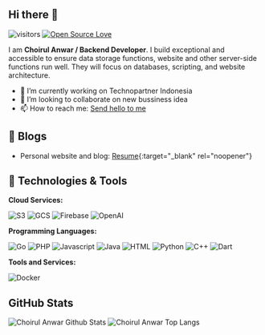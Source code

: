 ## Hi there 👋

![visitors](https://visitor-badge.laobi.icu/badge?page_id=choirulanwarr.choirulanwarr)
[![Open Source Love](https://badges.frapsoft.com/os/v1/open-source.svg?v=102)](https://github.com/ellerbrock/open-source-badge/)

<!--
**choirulanwarr/choirulanwarr** is a ✨ _special_ ✨ repository because its `README.md` (this file) appears on your GitHub profile.

Here are some ideas to get you started:

- 🔭 I’m currently working on ...
- 🌱 I’m currently learning ...
- 👯 I’m looking to collaborate on ...
- 🤔 I’m looking for help with ...
- 💬 Ask me about ...
- 📫 How to reach me: ...
- 😄 Pronouns: ...
- ⚡ Fun fact: ...
-->

I am **Choirul Anwar / Backend Developer**. I build exceptional and accessible to ensure data storage functions, website and other server-side functions run well. They will focus on databases, scripting, and website architecture.

- 🔭 I’m currently working on Technopartner Indonesia
- 👯 I’m looking to collaborate on new bussiness idea
- 📫 How to reach me: [Send hello to me](mailto:choirulsubwofer12@gmail.com?subject=[GitHub]%20Hello%20Anwar)

## 📝 Blogs

- Personal website and blog: [Resume](https://choirulanwar.vercel.app/){:target="_blank" rel="noopener"}

## 🔧 Technologies & Tools

**Cloud Services:**

![S3](https://img.shields.io/badge/Storage-S3-informational?style=flat&logo=amazon-s3&logoColor=white&color=6aa6f8)
![GCS](https://img.shields.io/badge/Google-Storage-informational?style=flat&logo=googlecloudstorage&logoColor=white&color=6aa6f8)
![Firebase](https://img.shields.io/badge/Google-Firebase-informational?style=flat&logo=firebase&logoColor=white&color=6aa6f8)
![OpenAI](https://img.shields.io/badge/AI-OpenAI-informational?style=flat&logo=openai&logoColor=white&color=6aa6f8)


**Programming Languages:**

![Go](https://img.shields.io/badge/Code-Go-informational?style=flat&logo=go&logoColor=white&color=6aa6f8)
![PHP](https://img.shields.io/badge/Code-PHP-informational?style=flat&logo=php&logoColor=white&color=6aa6f8)
![Javascript](https://img.shields.io/badge/Code-Javascript-informational?style=flat&logo=javascript&logoColor=white&color=6aa6f8)
![Java](https://img.shields.io/badge/Code-Java-informational?style=flat&logo=openjdk&logoColor=white&color=6aa6f8)
![HTML](https://img.shields.io/badge/Code-HTML-informational?style=flat&logo=html5&logoColor=white&color=6aa6f8)
![Python](https://img.shields.io/badge/Code-Python-informational?style=flat&logo=python&logoColor=white&color=6aa6f8)
![C++](https://img.shields.io/badge/Code-C++-informational?style=flat&logo=cplusplus&logoColor=white&color=6aa6f8)
![Dart](https://img.shields.io/badge/Code-Dart-informational?style=flat&logo=dart&logoColor=white&color=6aa6f8)

**Tools and Services:**

![Docker](https://img.shields.io/badge/Tools-Docker-informational?style=flat&logo=docker&logoColor=white&color=6aa6f8)


## GitHub Stats

![Choirul Anwar Github Stats](https://github-readme-stats.vercel.app/api?username=choirulanwarr&show_icons=true&theme=dark)
![Choirul Anwar Top Langs](https://github-readme-stats.vercel.app/api/top-langs/?username=choirulanwarr&layout=compact&theme=dark)

